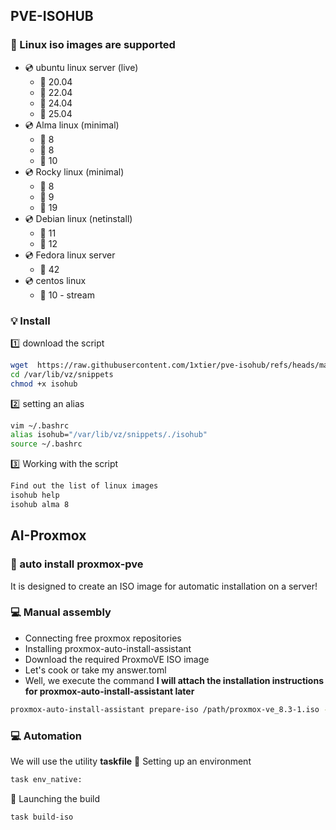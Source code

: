 ## PVE-ISOHUB
### :notebook: Linux iso images are supported
- :cd: ubuntu linux server (live)
    * :large_orange_diamond: 20.04
    * :large_orange_diamond: 22.04
    * :large_orange_diamond: 24.04
    * :large_orange_diamond: 25.04
- :cd: Alma linux (minimal)
    * :large_orange_diamond: 8
    * :large_orange_diamond: 8
    * :large_orange_diamond: 10
- :cd: Rocky linux (minimal)
    * :large_orange_diamond: 8
    * :large_orange_diamond: 9
    * :large_orange_diamond: 19
- :cd: Debian linux (netinstall)
    * :large_orange_diamond: 11
    * :large_orange_diamond: 12
- :cd: Fedora linux server
    * :large_orange_diamond: 42
- :cd: centos linux 
    * :large_orange_diamond: 10 - stream
### :bulb: Install 
:one: download the script
```bash 
wget  https://raw.githubusercontent.com/1xtier/pve-isohub/refs/heads/main/isohub -P /var/lib/vz/snippets
cd /var/lib/vz/snippets
chmod +x isohub
```
:two: setting an alias
```bash
vim ~/.bashrc
alias isohub="/var/lib/vz/snippets/./isohub"
source ~/.bashrc
```
:three: Working with the script
```bash
Find out the list of linux images
isohub help
isohub alma 8
```
## AI-Proxmox 
### :scroll: auto install proxmox-pve
It is designed to create an ISO image for automatic installation on a server!
### :computer: Manual assembly
- Connecting free proxmox repositories
- Installing proxmox-auto-install-assistant
- Download the required ProxmoVE ISO image
- Let's cook or take my answer.toml
- Well, we execute the command 
**I will attach the installation instructions for proxmox-auto-install-assistant later**
```bash
proxmox-auto-install-assistant prepare-iso /path/proxmox-ve_8.3-1.iso --fetch-from iso --answer-file /path/answer.toml
```
### :computer: Automation
We will use the utility **taskfile**
:hammer: Setting up an environment
```bash
task env_native:
```
:wrench: Launching the build
```bash
task build-iso
```
